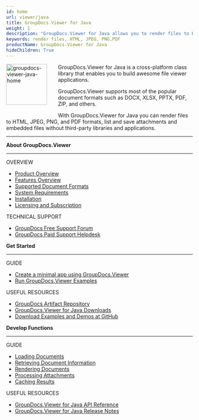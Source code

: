 ```yaml
---
id: home
url: viewer/java
title: GroupDocs.Viewer for Java
weight: 1
description: "GroupDocs.Viewer for Java allows you to render files to HTML, JPEG, PNG, and PDF formats, list and save attachments and embedded files without third-party applications or Office Automation."
keywords: render files, HTML, JPEG, PNG,PDF
productName: GroupDocs.Viewer for Java
hideChildren: True
---
```

<img src="/viewer/java/images/home.png" alt="groupdocs-viewer-java-home" align="left" style="width:110px; margin: 0 30px 30px 0"/>

GroupDocs.Viewer for Java is a cross-platform class library that enables you to build awesome file viewer applications.

GroupDocs.Viewer supports most of the popular document formats such as DOCX, XLSX, PPTX, PDF, ZIP, and others.

With GroupDocs.Viewer for Java you can render files to HTML, JPEG, PNG, and PDF formats, list and save attachments and embedded files without third-party libraries and applications.

------

<div class="row">
	<div class="col-md-4">
		<p><b>About GroupDocs.Viewer</b></p>
		<hr><p>OVERVIEW</p></hr>
		<ul>
			<li><a href='{{< ref "product-overview" >}}'>Product Overview</a></li>
			<li><a href='{{< ref "viewer/java/getting-started/features-overview.md" >}}'>Features Overview</a></li>
			<li><a href='{{< ref "viewer/java/getting-started/supported-document-formats.md" >}}'>Supported Document Formats</a></li>
			<li><a href='{{< ref "viewer/java/getting-started/system-requirements.md" >}}'>System Requirements</a></li>
			<li><a href='{{< ref "viewer/java/getting-started/installation.md" >}}'>Installation</a></li>
			<li><a href='{{< ref "viewer/java/getting-started/licensing-and-subscription.md" >}}'>Licensing and Subscription</a></li>
		</ul>
		<p>TECHNICAL SUPPORT</p>
		<ul>
			<li><a href="https://forum.groupdocs.com/">GroupDocs Free Support Forum</a></li>
			<li><a href="https://helpdesk.groupdocs.com/">GroupDocs Paid Support Helpdesk</a></li>
		</ul>
	</div>
	<div class="col-md-4">
		<p><b>Get Started</b></p>
			<hr><p>GUIDE</p></hr>
			<ul>
				<li><a href='{{< ref "viewer/java/getting-started/create-a-minimal-app-using-groupdocs-viewer" >}}'>Create a minimal app using GroupDocs.Viewer</a></li>
				<li><a href='{{< ref "viewer/java/getting-started/how-to-run-examples" >}}'>Run GroupDocs.Viewer Examples</a></li>
			</ul>
			<p>USEFUL RESOURCES</p>
			<ul>
				<li><a href="https://repository.groupdocs.com/webapp/#/artifacts/browse/tree/General/repo/com/groupdocs/groupdocs-viewer">GroupDocs Artifact Repository</a></li>
				</li><li><a href="https://downloads.groupdocs.com/viewer/java">GroupDocs.Viewer for Java Downloads</a></li>
				<li><a href="https://github.com/groupdocs-viewer/GroupDocs.Viewer-for-Java">Download Examples and Demos at GitHub</a></li>
			</ul>
	</div>
	<div class="col-md-4">
		<p><b>Develop Functions</b></p>
			<hr><p>GUIDE</p></hr>
			<ul>
				<li><a href='{{< ref "viewer/java/developer-guide/loading-documents" >}}'>Loading Documents</a></li>
				<li><a href='{{< ref "viewer/java/developer-guide/retrieving-document-information" >}}'>Retrieving Document Information</a></li>
				<li><a href='{{< ref "viewer/java/developer-guide/rendering-documents" >}}'>Rendering Documents</a></li>
				<li><a href='{{< ref "viewer/java/developer-guide/processing-attachments" >}}'>Processing Attachments</a></li>
				<li><a href='{{< ref "viewer/java/developer-guide/caching-results" >}}'>Caching Results</a></li>
			</ul>
			<p>USEFUL RESOURCES</p>
			<ul>
				<li><a href="https://apireference.groupdocs.com/viewer/java">GroupDocs.Viewer for Java API Reference</a></li>
				<li><a href='{{< ref "viewer/java/release-notes" >}}'>GroupDocs.Viewer for Java Release Notes</a></li>
			</ul>
	</div>
</div>
